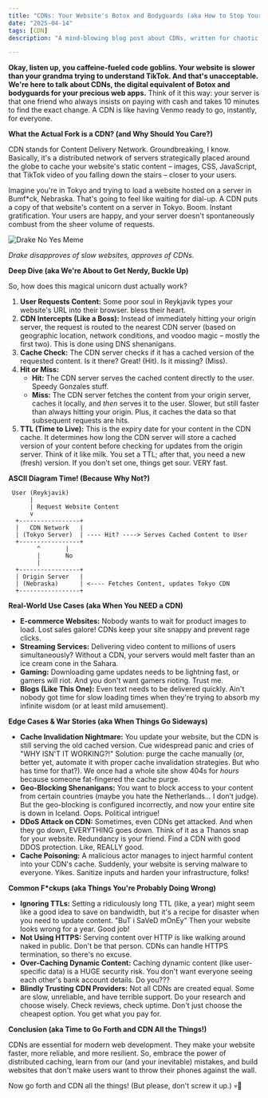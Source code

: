 ```yaml
---
title: "CDNs: Your Website's Botox and Bodyguards (aka How to Stop Your Server from Crying)"
date: "2025-04-14"
tags: [CDN]
description: "A mind-blowing blog post about CDNs, written for chaotic Gen Z engineers who hate slow websites more than they hate capitalism."

---
```


**Okay, listen up, you caffeine-fueled code goblins. Your website is slower than your grandma trying to understand TikTok. And that's unacceptable. We're here to talk about CDNs, the digital equivalent of Botox and bodyguards for your precious web apps.** Think of it this way: your server is that one friend who always insists on paying with cash and takes 10 minutes to find the exact change. A CDN is like having Venmo ready to go, instantly, for everyone.

**What the Actual Fork is a CDN? (and Why Should You Care?)**

CDN stands for Content Delivery Network. Groundbreaking, I know. Basically, it's a distributed network of servers strategically placed around the globe to cache your website's static content – images, CSS, JavaScript, that TikTok video of you falling down the stairs – closer to your users.

Imagine you're in Tokyo and trying to load a website hosted on a server in Bumf*ck, Nebraska. That's going to feel like waiting for dial-up. A CDN puts a copy of that website's content on a server in Tokyo. Boom. Instant gratification. Your users are happy, and your server doesn't spontaneously combust from the sheer volume of requests.

![Drake No Yes Meme](https://i.imgflip.com/30b1gx.jpg)

*Drake disapproves of slow websites, approves of CDNs.*

**Deep Dive (aka We're About to Get Nerdy, Buckle Up)**

So, how does this magical unicorn dust actually work?

1.  **User Requests Content:** Some poor soul in Reykjavik types your website's URL into their browser. bless their heart.
2.  **CDN Intercepts (Like a Boss):** Instead of immediately hitting your origin server, the request is routed to the nearest CDN server (based on geographic location, network conditions, and voodoo magic – mostly the first two). This is done using DNS shenanigans.
3.  **Cache Check:** The CDN server checks if it has a cached version of the requested content. Is it there? Great! (Hit). Is it missing? (Miss).
4.  **Hit or Miss:**
    *   **Hit:** The CDN server serves the cached content directly to the user. Speedy Gonzales stuff.
    *   **Miss:** The CDN server fetches the content from your origin server, caches it locally, and *then* serves it to the user. Slower, but still faster than always hitting your origin. Plus, it caches the data so that subsequent requests are hits.
5.  **TTL (Time to Live):**  This is the expiry date for your content in the CDN cache. It determines how long the CDN server will store a cached version of your content before checking for updates from the origin server. Think of it like milk. You set a TTL; after that, you need a new (fresh) version. If you don't set one, things get sour. VERY fast.

**ASCII Diagram Time! (Because Why Not?)**

```
 User (Reykjavik)
      |
      | Request Website Content
      v
  +-----------------+
  |   CDN Network   |
  | (Tokyo Server)  | ---- Hit? ----> Serves Cached Content to User
  +-----------------+
        ^       |
        |       No
        |
  +-----------------+
  | Origin Server   |
  | (Nebraska)      | <---- Fetches Content, updates Tokyo CDN
  +-----------------+
```

**Real-World Use Cases (aka When You NEED a CDN)**

*   **E-commerce Websites:** Nobody wants to wait for product images to load. Lost sales galore! CDNs keep your site snappy and prevent rage clicks.
*   **Streaming Services:** Delivering video content to millions of users simultaneously? Without a CDN, your servers would melt faster than an ice cream cone in the Sahara.
*   **Gaming:** Downloading game updates needs to be lightning fast, or gamers will riot. And you don't want gamers rioting. Trust me.
*   **Blogs (Like This One):** Even text needs to be delivered quickly. Ain't nobody got time for slow loading times when they're trying to absorb my infinite wisdom (or at least mild amusement).

**Edge Cases & War Stories (aka When Things Go Sideways)**

*   **Cache Invalidation Nightmare:** You update your website, but the CDN is still serving the old cached version. Cue widespread panic and cries of "WHY ISN'T IT WORKING?!" Solution: purge the cache manually (or, better yet, automate it with proper cache invalidation strategies. But who has time for that?).  We once had a whole site show 404s for *hours* because someone fat-fingered the cache purge.
*   **Geo-Blocking Shenanigans:** You want to block access to your content from certain countries (maybe you hate the Netherlands… I don’t judge). But the geo-blocking is configured incorrectly, and now your entire site is down in Iceland. Oops.  Political intrigue!
*   **DDoS Attack on CDN:** Sometimes, even CDNs get attacked. And when they go down, EVERYTHING goes down. Think of it as a Thanos snap for your website.  Redundancy is your friend. Find a CDN with good DDOS protection.  Like, REALLY good.
*   **Cache Poisoning:** A malicious actor manages to inject harmful content into your CDN's cache. Suddenly, your website is serving malware to everyone. Yikes. Sanitize inputs and harden your infrastructure, folks!

**Common F\*ckups (aka Things You're Probably Doing Wrong)**

*   **Ignoring TTLs:** Setting a ridiculously long TTL (like, a year) might seem like a good idea to save on bandwidth, but it's a recipe for disaster when you need to update content. "BuT i SaVeD mOnEy" Then your website looks wrong for a year. Good job!
*   **Not Using HTTPS:** Serving content over HTTP is like walking around naked in public. Don't be that person. CDNs can handle HTTPS termination, so there's no excuse.
*   **Over-Caching Dynamic Content:** Caching dynamic content (like user-specific data) is a HUGE security risk. You don't want everyone seeing each other's bank account details. Do you???
*   **Blindly Trusting CDN Providers:** Not all CDNs are created equal. Some are slow, unreliable, and have terrible support. Do your research and choose wisely. Check reviews, check uptime. Don't just choose the cheapest option. You get what you pay for.

**Conclusion (aka Time to Go Forth and CDN All the Things!)**

CDNs are essential for modern web development. They make your website faster, more reliable, and more resilient. So, embrace the power of distributed caching, learn from our (and your inevitable) mistakes, and build websites that don't make users want to throw their phones against the wall.

Now go forth and CDN all the things! (But please, don't screw it up.) 💀🙏

